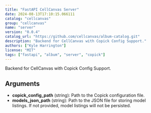 ```yaml
---
title: "FastAPI CellCanvas Server"
date: 2024-08-13T17:10:15.066111
catalog: "cellcanvas"
group: "cellcanvas"
name: "server"
version: "0.0.4"
catalog_url: "https://github.com/cellcanvas/album-catalog.git"
description: "Backend for CellCanvas with Copick Config Support."
authors: ["Kyle Harrington"]
license: "MIT"
tags: ["fastapi", "album", "server", "copick"]
---
```


Backend for CellCanvas with Copick Config Support.

## Arguments

- **copick_config_path** (string): Path to the Copick configuration file.
- **models_json_path** (string): Path to the JSON file for storing model listings. If not provided, model listings will not be persisted.

